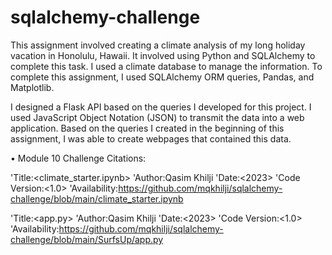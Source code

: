 # sqlalchemy-challenge

This assignment involved creating a climate analysis of my long holiday vacation in Honolulu, Hawaii. It involved using Python and SQLAlchemy to complete this task. I used a climate database to manage the information. To complete this assignment, I used SQLAlchemy ORM queries, Pandas, and Matplotlib.

I designed a Flask API based on the queries I developed for this project. I used JavaScript Object Notation (JSON) to transmit the data into a web application. Based on the queries I created in the beginning of this assignment, I was able to create webpages that contained this data.

• Module 10 Challenge Citations: 

'Title:<climate_starter.ipynb> 'Author:Qasim Khilji 'Date:<2023> 'Code Version:<1.0> 'Availability:https://github.com/mqkhilji/sqlalchemy-challenge/blob/main/climate_starter.ipynb

'Title:<app.py> 'Author:Qasim Khilji 'Date:<2023> 'Code Version:<1.0> 'Availability:https://github.com/mqkhilji/sqlalchemy-challenge/blob/main/SurfsUp/app.py
